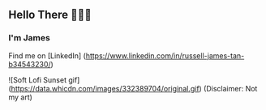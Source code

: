 ## Hello There 🧍‍♂️👋

### I'm James 

Find me on [LinkedIn] (https://www.linkedin.com/in/russell-james-tan-b34543230/)

![Soft Lofi Sunset gif] (https://data.whicdn.com/images/332389704/original.gif)
(Disclaimer: Not my art)
